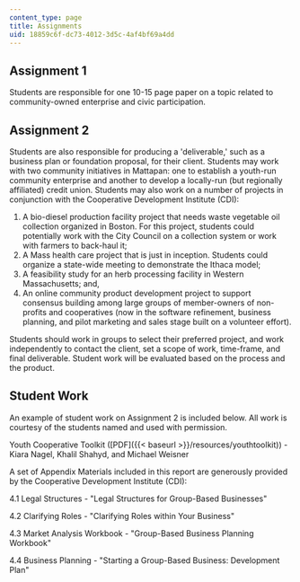 ```yaml
---
content_type: page
title: Assignments
uid: 18859c6f-dc73-4012-3d5c-4af4bf69a4dd
---
```


Assignment 1
------------

Students are responsible for one 10-15 page paper on a topic related to community-owned enterprise and civic participation.

Assignment 2
------------

Students are also responsible for producing a 'deliverable,' such as a business plan or foundation proposal, for their client. Students may work with two community initiatives in Mattapan: one to establish a youth-run community enterprise and another to develop a locally-run (but regionally affiliated) credit union. Students may also work on a number of projects in conjunction with the Cooperative Development Institute (CDI):

1.  A bio-diesel production facility project that needs waste vegetable oil collection organized in Boston. For this project, students could potentially work with the City Council on a collection system or work with farmers to back-haul it;
2.  A Mass health care project that is just in inception. Students could organize a state-wide meeting to demonstrate the Ithaca model;
3.  A feasibility study for an herb processing facility in Western Massachusetts; and,
4.  An online community product development project to support consensus building among large groups of member-owners of non-profits and cooperatives (now in the software refinement, business planning, and pilot marketing and sales stage built on a volunteer effort).

Students should work in groups to select their preferred project, and work independently to contact the client, set a scope of work, time-frame, and final deliverable. Student work will be evaluated based on the process and the product.

Student Work
------------

An example of student work on Assignment 2 is included below. All work is courtesy of the students named and used with permission.

Youth Cooperative Toolkit ([PDF]({{< baseurl >}}/resources/youthtoolkit)) - Kiara Nagel, Khalil Shahyd, and Michael Weisner

A set of Appendix Materials included in this report are generously provided by the Cooperative Development Institute (CDI):  
  
4.1 Legal Structures - "Legal Structures for Group-Based Businesses"

4.2 Clarifying Roles - "Clarifying Roles within Your Business"

4.3 Market Analysis Workbook - "Group-Based Business Planning Workbook"

4.4 Business Planning - "Starting a Group-Based Business: Development Plan"
